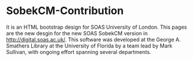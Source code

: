 # SobekCM-Contribution

It is an HTML bootstrap design for SOAS University of London.
This pages are the new desgin for the new SOAS SobekCM version in http://digital.soas.ac.uk/.
This software was developed at the George A. Smathers Library at the University of Florida by a team lead by Mark Sullivan, with ongoing effort spanning several departments.

